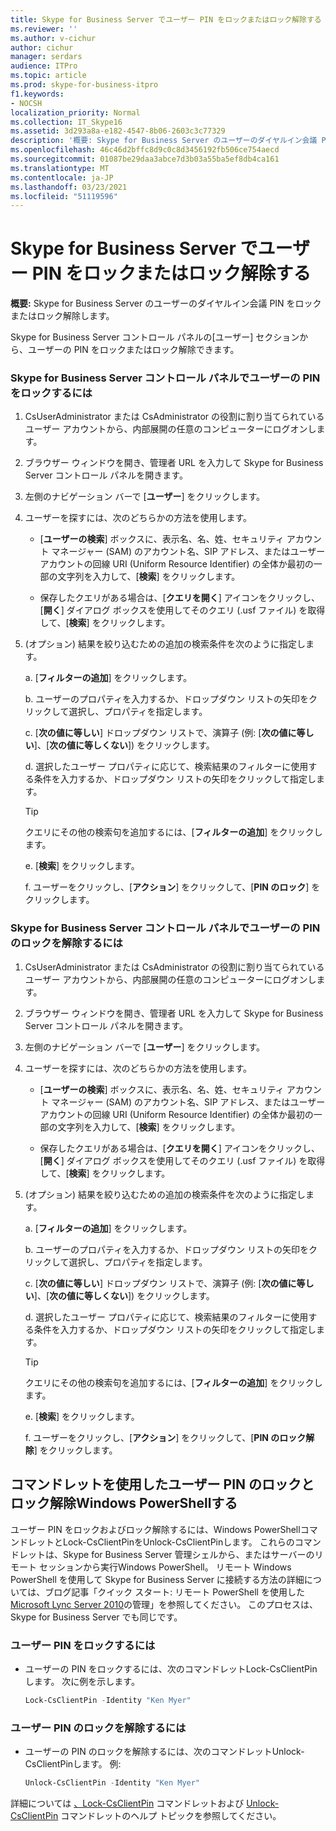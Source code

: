 ```yaml
---
title: Skype for Business Server でユーザー PIN をロックまたはロック解除する
ms.reviewer: ''
ms.author: v-cichur
author: cichur
manager: serdars
audience: ITPro
ms.topic: article
ms.prod: skype-for-business-itpro
f1.keywords:
- NOCSH
localization_priority: Normal
ms.collection: IT_Skype16
ms.assetid: 3d293a8a-e182-4547-8b06-2603c3c77329
description: '概要: Skype for Business Server のユーザーのダイヤルイン会議 PIN をロックまたはロック解除します。'
ms.openlocfilehash: 46c46d2bffc8d9c0c8d3456192fb506ce754aecd
ms.sourcegitcommit: 01087be29daa3abce7d3b03a55ba5ef8db4ca161
ms.translationtype: MT
ms.contentlocale: ja-JP
ms.lasthandoff: 03/23/2021
ms.locfileid: "51119596"
---
```

# <a name="lock-or-unlock-a-user-pin-in-skype-for-business-server"></a>Skype for Business Server でユーザー PIN をロックまたはロック解除する
 
**概要:** Skype for Business Server のユーザーのダイヤルイン会議 PIN をロックまたはロック解除します。
  
Skype for Business Server コントロール パネルの[ユーザー] セクションから、ユーザーの PIN をロックまたはロック解除できます。
  
### <a name="to-lock-a-users-pin-in-skype-for-business-server-control-panel"></a>Skype for Business Server コントロール パネルでユーザーの PIN をロックするには

1. CsUserAdministrator または CsAdministrator の役割に割り当てられているユーザー アカウントから、内部展開の任意のコンピューターにログオンします。
    
2. ブラウザー ウィンドウを開き、管理者 URL を入力して Skype for Business Server コントロール パネルを開きます。  
    
3. 左側のナビゲーション バーで [**ユーザー**] をクリックします。
    
4. ユーザーを探すには、次のどちらかの方法を使用します。
    
    - [**ユーザーの検索**] ボックスに、表示名、名、姓、セキュリティ アカウント マネージャー (SAM) のアカウント名、SIP アドレス、またはユーザー アカウントの回線 URI (Uniform Resource Identifier) の全体か最初の一部の文字列を入力して、[**検索**] をクリックします。
    
    - 保存したクエリがある場合は、[**クエリを開く**] アイコンをクリックし、[**開く**] ダイアログ ボックスを使用してそのクエリ (.usf ファイル) を取得して、[**検索**] をクリックします。
    
5. (オプション) 結果を絞り込むための追加の検索条件を次のように指定します。
    
   a. [**フィルターの追加**] をクリックします。
    
   b. ユーザーのプロパティを入力するか、ドロップダウン リストの矢印をクリックして選択し、プロパティを指定します。
    
   c. [**次の値に等しい**] ドロップダウン リストで、演算子 (例: [**次の値に等しい**]、[**次の値に等しくない**]) をクリックします。
    
   d. 選択したユーザー プロパティに応じて、検索結果のフィルターに使用する条件を入力するか、ドロップダウン リストの矢印をクリックして指定します。
    
    > [!TIP]
    > クエリにその他の検索句を追加するには、[**フィルターの追加**] をクリックします。 
  
   e. [**検索**] をクリックします。
    
   f. ユーザーをクリックし、[**アクション**] をクリックして、[**PIN のロック**] をクリックします。
    
### <a name="to-unlock-a-users-pin-in-skype-for-business-server-control-panel"></a>Skype for Business Server コントロール パネルでユーザーの PIN のロックを解除するには

1. CsUserAdministrator または CsAdministrator の役割に割り当てられているユーザー アカウントから、内部展開の任意のコンピューターにログオンします。
    
2. ブラウザー ウィンドウを開き、管理者 URL を入力して Skype for Business Server コントロール パネルを開きます。  
    
3. 左側のナビゲーション バーで [**ユーザー**] をクリックします。
    
4. ユーザーを探すには、次のどちらかの方法を使用します。
    
   - [**ユーザーの検索**] ボックスに、表示名、名、姓、セキュリティ アカウント マネージャー (SAM) のアカウント名、SIP アドレス、またはユーザー アカウントの回線 URI (Uniform Resource Identifier) の全体か最初の一部の文字列を入力して、[**検索**] をクリックします。
    
   - 保存したクエリがある場合は、[**クエリを開く**] アイコンをクリックし、[**開く**] ダイアログ ボックスを使用してそのクエリ (.usf ファイル) を取得して、[**検索**] をクリックします。
    
5. (オプション) 結果を絞り込むための追加の検索条件を次のように指定します。
    
   a. [**フィルターの追加**] をクリックします。
    
   b. ユーザーのプロパティを入力するか、ドロップダウン リストの矢印をクリックして選択し、プロパティを指定します。
    
   c. [**次の値に等しい**] ドロップダウン リストで、演算子 (例: [**次の値に等しい**]、[**次の値に等しくない**]) をクリックします。
    
   d. 選択したユーザー プロパティに応じて、検索結果のフィルターに使用する条件を入力するか、ドロップダウン リストの矢印をクリックして指定します。
    
    > [!TIP]
    > クエリにその他の検索句を追加するには、[**フィルターの追加**] をクリックします。 
  
   e. [**検索**] をクリックします。
    
   f. ユーザーをクリックし、[**アクション**] をクリックして、[**PIN のロック解除**] をクリックします。
    
## <a name="locking-and-unlocking-user-pins-by-using-windows-powershell-cmdlets"></a>コマンドレットを使用したユーザー PIN のロックとロック解除Windows PowerShellする

ユーザー PIN をロックおよびロック解除するには、Windows PowerShellコマンドレットとLock-CsClientPinをUnlock-CsClientPinします。 これらのコマンドレットは、Skype for Business Server 管理シェルから、またはサーバーのリモート セッションから実行Windows PowerShell。 リモート Windows PowerShell を使用して Skype for Business Server に接続する方法の詳細については、ブログ記事「クイック スタート: リモート PowerShell を使用した [Microsoft Lync Server 2010](https://go.microsoft.com/fwlink/p/?linkId=255876)の管理」を参照してください。 このプロセスは、Skype for Business Server でも同じです。
  
### <a name="to-lock-a-user-pin"></a>ユーザー PIN をロックするには

- ユーザーの PIN をロックするには、次のコマンドレットLock-CsClientPinします。 次に例を示します。
    
  ```PowerShell
  Lock-CsClientPin -Identity "Ken Myer"
  ```

### <a name="to-unlock-a-user-pin"></a>ユーザー PIN のロックを解除するには

- ユーザーの PIN のロックを解除するには、次のコマンドレットUnlock-CsClientPinします。 例:
    
  ```PowerShell
  Unlock-CsClientPin -Identity "Ken Myer"
  ```

詳細については [、Lock-CsClientPin](/powershell/module/skype/lock-csclientpin?view=skype-ps) コマンドレットおよび [Unlock-CsClientPin](/powershell/module/skype/unlock-csclientpin?view=skype-ps) コマンドレットのヘルプ トピックを参照してください。